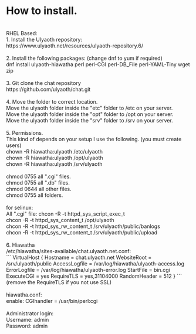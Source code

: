 # How to install.<br>
<br>
RHEL Based:<br>
1. Install the Ulyaoth repository:<br>
https://www.ulyaoth.net/resources/ulyaoth-repository.6/<br>
<br>
2. Install the following packages: (change dnf to yum if required)<br>
dnf install ulyaoth-hiawatha perl perl-CGI perl-DB_File perl-YAML-Tiny wget zip<br>
<br>
3. Git clone the chat repository<br>
https://github.com/ulyaoth/chat.git<br>
<br>
4. Move the folder to correct location.<br>
Move the ulyaoth folder inside the "etc" folder to /etc on your server.<br>
Move the ulyaoth folder inside the "opt" folder to /opt on your server.<br>
Move the ulyaoth folder inside the "srv" folder to /srv on your server.<br>
<br>
5. Permissions.<br>
This kind of depends on your setup I use the following. (you must create users)<br>
chown -R hiawatha:ulyaoth /etc/ulyaoth<br>
chown -R hiawatha:ulyaoth /opt/ulyaoth<br>
chown -R hiawatha:ulyaoth /srv/ulyaoth<br>
<br>
chmod 0755 all ".cgi" files.<br>
chmod 0755 all ".db" files.<br>
chmod 0644 all other files.<br>
chmod 0755 all folders.<br>
<br>
for selinux:<br>
All ".cgi" file: chcon -R -t httpd_sys_script_exec_t<br>
chcon -R -t httpd_sys_content_t /opt/ulyaoth<br>
chcon -R -t httpd_sys_rw_content_t /srv/ulyaoth/public/banlogs<br>
chcon -R -t httpd_sys_rw_content_t /srv/ulyaoth/public/upload<br>
<br>
6. Hiawatha<br>
/etc/hiawatha/sites-available/chat.ulyaoth.net.conf:<br>
```
VirtualHost {
  Hostname = chat.ulyaoth.net
  WebsiteRoot = /srv/ulyaoth/public
  AccessLogfile = /var/log/hiawatha/ulyaoth-access.log
  ErrorLogfile = /var/log/hiawatha/ulyaoth-error.log
  StartFile = bin.cgi
  ExecuteCGI = yes
  RequireTLS = yes,31104000
  RandomHeader = 512
}
```
<br>
(remove the RequireTLS if you not use SSL)<br>
<br>
hiawatha.conf:<br>
enable: CGIhandler = /usr/bin/perl:cgi<br>
<br>
Administrator login:<br>
Username: admin<br>
Password: admin<br>
<br>